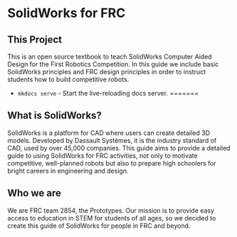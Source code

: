 # SolidWorks for FRC

## This Project

This is an open source textbook to teach SolidWorks Computer Aided Design for the First Robotics Competition. In this guide we include basic SolidWorks principles and FRC design principles in order to instruct students how to build competitive robots.

* `mkdocs serve` - Start the live-reloading docs server.
=======
## What is SolidWorks?

SolidWorks is a platform for CAD where users can create detailed 3D models. Developed by Dassault Systèmes, it is the industry standard of CAD, used by over 45,000 companies. This guide aims to provide a detailed guide to using SolidWorks for FRC activities, not only to motivate competitive, well-planned robots but also to prepare high schoolers for bright careers in engineering and design.

## Who we are

We are FRC team 2854, the Prototypes. Our mission is to provide easy access to education in STEM for students of all ages, so we decided to create this guide of SolidWorks for people in FRC and beyond. 
